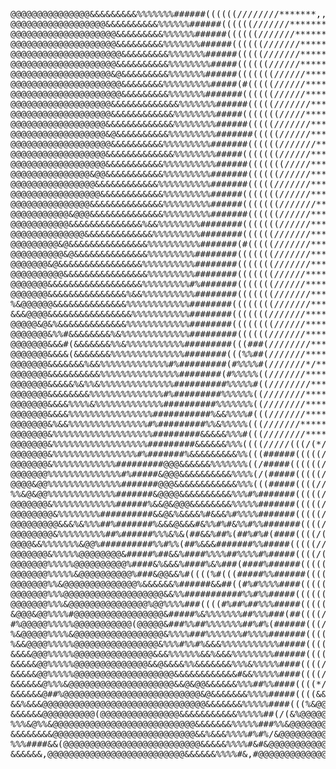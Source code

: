 <pre>
@@@@@@@@@@@@@@@&&&&&&&&&%%%%%%%######((((((////////*******,,,,,,,,........                                                ..........,,,,,,********////////(((((((#(######%%%%%%%%&%&&&&&&&&@&&&&@&@@@@@@
@@@@@@@@@@@@@@@@@@&&&&&&&&&&%%%%%%######((((((///////*******,,,,,,,........                                               .........,,,,,,,*******///////((((((########%%%%%%&&&&&&&&&&&@@@@@@@@@@@@@@@@@
@@@@@@@@@@@@@@@@@@@@&&&&&&&&&%%%%%%######((((((///////*******,,,,,,..........                                             .........,,,,,,,*******//////(((((#######%%%%%%%&&&&&&&&@@@@@@@@@@@@@@@@@@@@@@
@@@@@@@@@@@@@@@@@@@@&&&&&&&&&%%%%%%%######((((((///////******,,,,,,...........                                            .........,,,,,,,******//////((((((######%%%%%%%&&&&&&&&@@@@@@@@@@@@@@@@@@@@@@@
@@@@@@@@@@@@@@@@@@@@@&&&&&&&&&%%%%%%%######(((((///////******,,,,,,,..........                                            ........,,,,,,,******///////((((((#####%%%%%%%&&&&&&&&&&@@@@@@@@@@@@@@@@@@@@@@
@@@@@@@@@@@@@@@@@@@@&&&&&&&&&&%%%%%%%%#####((((((//////******,*,,,,,.........                                             .......,,,,,,,*******///////((((#######%%%%%%%&&&&&&&&@&@@@@@@@@@@@@@@@@@@@@@@
@@@@@@@@@@@@@@@@@@@&@&&&&&&&&&%%%%%%%######(((((((//////******,,,,,,,.........                                          ..........,,,,,,*******//////(((((######%%%%%%%%&&&&&&&&&@@@@@@@@@@@@@@@@@@@@@@@
@@@@@@@@@@@@@@@@@@@@@&&&&&&&&%%%%%%%%%#####(#(((((//////*******,,,,,,.........                                           .........,,,,,,,*****///////(((((######%%%%%%%&&&&&&&&&@@@@@@@@@@@@@@@@@@@@@@@@
@@@@@@@@@@@@@@@@@@@@@&&&&&&&&&%%%%%%%#######((((((//////*******,,,,,,..........                                          ........,,,,,,,******//////((((((######%%%%%%%&&&&&&&&&@@@@@@@@@@@@@@@@@@@@@@@@
@@@@@@@@@@@@@@@@@@@&&&&&&&&&&&&&%%%%%%%######(((((///////******,,,,,,,........                                           .........,,,,,,******//////((((((######%%%%%%%&&&&&&&&&&&@@@@@@@@@@@@@@@@@@@@@@
@@@@@@@@@@@@@@@@@@@&&&&&&&&&&&&%%%%%%%%#####(((((((/////*******,,,,,,..........                                          ........,,,,,,*******///////(((((#####%%%%%%&%&&&&&&&&&@@@@@@@@@@@@@@@@@@@@@@@@
@@@@@@@@@@@@@@@@@@&&&&&&&&&&&&&%%%%%%%%######(((((///////*****,,,,,,,,......                                            ........,,,,,,,,******//////((((((#####%%%%%%%%&&&&&&&&&&&@@@@@@@@@@@@@@@@@@@@@@
@@@@@@@@@@@@@@@@@@&@&&&&&&&&&&%%%%%%%%%#######(((((//////*******,,,,,,........                                           ........,,,,,,*******///////(((((######%%%%%%%%&&&&&&&&&&@@@@@@@@@@@@@@@@@&&@&@
@@@@@@@@@@@@@@@@@@@&&&&&&&&&&%%%%%%%%%#######((((((///////*****,,,,,,,........                                           .......,,,,,,,*******/////(((((((######%%%%%%&%&&&&&&&&&@@&@@@@&&%%%%&&&&@@@@@@
@@@@@@@@@@@@@@@@@@&&&&&&&&&&&&&%%%%%%%%#####(((((((//////*******,,,,,,,........                                         . ......,,,,,,,*******/////((((((#######%%%%%%%&&&&&&&&&&&@&%%%%%%&&@@@@@@@@@@@@
@@@@@@@@@@@@@@@@@@&&&&&&&&&&&%%%%%%%%%%######(((((((/////*******,,,,,,........                                          .........,,,,,,*******//////((((((######%%%%%%%&&&&&&&&&&%%%%%&@@@@@@@@@@@@@@@@@
@@@@@@@@@@@@@@@&@@&&&&&&&&&&&%%%%%%%%%#######((((((//////******,,,,,,,.........                                          ........,,,,,,*******//////((((((######%%%%%%%&&&&&&&&&(#%&@@@@@@@@@@@@@@@@@@@@
@@@@@@@@@@@@@@@@&&&&&&&&&&&&%%%%%%%%%%#######(((((///////*******,,,,,,.........                                         .........,,,,,,*******//////((((((######%%%%%%%%%%&&&&&&/%&&@&@@@@@@@@@@@@@@@@@@
@@@@@@@@@@@@@@@@@&&&&&&&&&&&&%%%%%%%%%######(((((((//////*******,,,,,,,.......                                           ........,,,,,,*******//////(((((((######%%%%%%%%&&&&&&&(&&&&&&@@@@@@@@@@@@@@@@@
@@@@@@@@@@@@@@@&&&&&&&&&&&&&&%%%%%%%%%######(((((((///////******,,,,,,,........                                         . .......,,,,,********//////((((((######%%%%%%%%%&&&&&&&%&&&&&&&&@@@@@@@@@@@@@@@
@@@@@@@@@@@&@@@&&&&&&&&&&&&&&%%%%%%%%%#######((((((//////*******,,,,,,,.......                                          .........,,,,,,*******///////((((((#####%%%%%%%%%&&&&&&&&&&&&&&@@@@@@@@@@@@@@@@@
@@@@@@@@@@@&&&&&&&&&&&&&&%&&%%%%%%%%########(((((((//////*******,,,,,,........                                          .........,,,,,,******////////((((((######%%%%%%%%%%&&&&&&&&&&&&@&@@&@@@@@@@@@@&&
@@@@@@@@@@@@@@&&&&&&&&&&&&&%%%%%%%%%########((((((///////*******,,,,,,........ .                                          .......,,,,,,*******//////((((((#######%%%%%%%%%&&&&&&&&&&&&&&&&&@@@@@@@@@@&&&
@@@@@@@@@&@&&&&&&&&&&&&&&&%%%%%%%%%%#######(#(((((///////******,,,,,,,,.........                                          ......,,,,,,,*******///////((((((######%%%%%%%%%&&&&&&&&&&&&&&&&&&&&@@@@@@@&&&
@@@@@@@@@@&@&&&&&&&&&&&&&&%%%%%%%%%########(((((((///////******,,,,,,,........                 ,..           ...         .......,,,,,,,,******///////((((((#######%%%%%%%%%%&&&&&&&&&&&&&&&&&@@@@@@@&&&&
@@@@@@@&@&&&&&&&&&&&&&&&&%%%%%%%%%%########(((((((///////******,,,,,,,......           ..*(#(%/.#&&&%%*..&#(%.              .....,,,,,,,******///////((((((#######%%%%%%%%%%&&&&&&&&&&&&&&&&&&@@@@@@@&&&
@@@@@@@@@@&&&&&&&&&&&&&&&&%%%%%%%%%########(((((((//////*******,,*,,,,....,*(%%  ,#####%%%&(%@@@@&@@&&&%%&&&#%.((#%,*       .....,,,,,,,*******//////((((((########%%%%%%%%%%&&&&&&&&&&&&&&&&&&&&@&@@@@@
@@@@@@@&&&&&&&&&&&&&&&&&&%%%%%%%%%#%#######(((((((//////********,,,,,,,.,(%&%/*,.,,%&@@%@&%/%&%&@@@@@&(%&%&&&%%&%%&&&#    /*.....,,,,,,,*******//////(((((((########%%%%%%%%%%&&&&&&&&&&&&&&&&&&&@&&&@&@
@@@@@@@&&&&&&&&&&&&&&&%&&%%%%%%%%%%########(((((((///////*******,,,,,,,,(#%&&&&&&%(&&&                       *&@@&&@&(     */....,,,,,,********//////((((((((######%%%%%%%%%%%%&&&&&&&&&&&&&&&&&&&&&&&@@
%&@@@@@@&&&&&&&&&&&&&&%%%%%%%%%%%%########((((((((///////*******,,,,,,*(%&@@@@@%&&(.                            .(&@@&#.     *.,.,,,,,,,******///////((((((((######%%%%%%%%%%%%&&&%&&&&&&&&&&&&&&@&&&&&&
&&&@@@@&&&&&&&&&&&&&&&&%%%%%%%%%%%########(((((((///////********,,,,,(%&@@@@@@@&*.                                 .(&@&/    (%**,,,,,,,******///////((((((((#######%%%%%%%%%%%%&&&&&&&&&&&&&&&&&&&&&&&&
@@@@@&@&%&&&&&&&&&&&&&%%%%%%%%%%%%########((((((((//////********,,,*(&@@@@@@@%,,..                                  ..,#&,   .&&*,,,,,,********///////(((((((########%%%%%%%%%%%&&&&&&&&&&&&&&&&&&&&&&&&
@@@@@@@&%%#&&&&&&&&%&%%%%%%%%%%%%%#########((((((///////*******,*,,%&@@@@@&%#/,,.....                 .       ... ......,(,.*&,&%*,,,,,*******////////(((((((########%%%%%%%%%%%%&&&&&&&&&&&&&&&&&&&&&&&
@@@@@@@&&&#(&&&&&&&%%&%%%%%%%%%%%#########(((###(////////******,,,,@@@@@@&%#/,,**//*****,,,,,**,.   .*(//***//****/**,...*/(,&&&&&*,,,,,******/////////((((((#########%%%%%%%%%%&%&&&&&&&&&&&&&&&&&&&&&&
@@@@@@@&&&&(&&&&&&&%%%%%%%%%%%%%%########(((%%##(///////********,,(&@@@@&%(#&@@@@@@&#(/*,**(((,..   . .(#/*,,***(#&&@@@@&#/(%#&#/&&,,,,,*******///////((((((((########%%%%%%%%%%%%%&&&&&&&&&&&&&&&&&&&&&
@@@@@@@&&&&&&&%&&%%%%%%%%%%%%%#%#########(#%%%%#(///////*/*******/%&@@@%%@@@@@&#*...         /%(@@@@&,(,.        ...*%@@@@@@&#(@@%#*,,,********///////((((((((##&&&&&&&@@@@@@@@@@@@@@@@@@@@@@@@@@@@#@@@@
@@@@@@@&&&&&&&&&&%%%%%%%%%%%%%%%########(#%%%%%((///////*********%&&@&@@@@@@@@@@@@@&&&%%&&#*@@(       .&@#%&&&%&&&@@@@@@@@@@@@@@%&@%*,,********////////((((((((#%%&&&&&&@&&@@@@@@@@@@@@@@@@@@@@@@@@@@@@%
@@@@@@@&&&&&%&%%&%%%%%%%%%%%%%%##########%%%%%#((////////********&@@@@@@@@@@@@@@@@@@@#(@@@*   ,((/*//(/.   /@@#%@@@@@@@@@@@@@@@@@@@@%,,,********//////(((((((((#&&&&&&&@@@@@@@@@@@@@@@@@@@@@@@@@@@@@@@&(
@@@@@@@&&&&&&&&%%%%%%%%%%%%%%#%#########%%%%%%((////////********/@@@@&&@@@@@@@@@&#/,,,...    /#%&%%%%&%#,      .*//#%@@@@@@&&&@%@@@@%,,,*******////////((((((((#&&&&&&&@@@@@@@@@@@@@@@@@@@@@@@@@@@@@@&#(
@@@@@@@&&&&%%%%&%%%%%%%%%%%%%##########%%%%%%%((////////********/@@@@&&&&%(**,...          ,#&@@@&%%&@@@%#.         ..,,*//(#%%%&@@@#,,,*******////////((((((((#&&&&&&&@@@&@@@@@@@@@@&%&&&@%&@@@@@@@&#((
@@@@@@@&&&&%%%%%%%%%%%%%%%%###########%&&%%%%#(((///////********&@@@@&%/,....             .#%@@&%%%%%%@@@%#             ..,,,,/%&@@@@#,,********////////(((((((#&&&&&&&@@@@@@@@@@@@@@@&@&&&@@@@@@@@%##((
@@@@@@@&%&&%%%%%%%%%%%%%%%#%#########%%&%%%%%(((///////********(@@@@&/*((*,..            .,.   ,/(#((*,   ,,       .....,*(###((%@@@@%,*,*******////////(((((((#&&&&&&@@@@@@@@@@@@@@@%&%##&&@@#&@&#*##((
@@@@@@@&%%%%%%%%%%%%%%%%%%%#########&&&&&%%%#(((////////********@@@@&#%&&%%#(,...              .    .               .,*(#%%&&&&&%&@@@@&*********////////(((((((#&&&&&&&@@@@@@@@@@@@@@&&&&&&%@@@@@@%(((#(
@@@@@@@&%%%%%%%%%%%%%%%%%%#########&&&&&&%%%((((/////(((/(*//,*%@@@@&&&&&&&&%%(*.          ,#&&&&&&&&&&&#,.        .,*(%%&&&&&&&&&@@@@@/*******/////////(((((((#&&((&&@@@@@@@@@@@@@@&@@&@@&@@@@@&%%###((
@@@@@@@&%%%%%%%%%%%%%%%%#%#######%&&&&&&&&&%%(((######(((((////(@@@@@&&&&&&&%#(/,.      ./&&@&#((((((//&@&&#,.     ..,/#%&&&&&&@&&@@@@@%********////////(((((((#&&&&&&@@@@@@@@@#@@@@@&&&&&&&@@@&%#######
@@@@@@@&%%%%%%%%%%%%#########@@@&&&&&&%%%%%%%((/#####((((((////(@@@@@&&&&&&%%%%#/,    ,(@#     .,*,,,,    .(@@%,....,,*(#%&&&&&&&&@@@@@%,*******///////((((((((#&&&&&@&@@@@@@@@@@@@@@@&@@&@&@@@&%%%##(#(
@@@@@@@%%%%%%%%%%%%%%#%#####&@@@&&&&&&&&&&%%%%(/(#####(((((/////@@@@@@@@@&%%####/,../(. ..,/#%&&@@@@@&&%#/,.  ./#/,,**(##%%&&@@@@@@@@@@&*/******/////////((((((#&&(%@&&@@@@@@@@%%(@@@@&@@&&&@@&%%#%%####
@@@@&@@%%%%%%%%%%%%%%#######@@@&&&&&&&&&&&&%%%(((#####((((////*/&@@@@@@&&%%##(#(*,...  ..,*(%&&@&&&%&&&%%/,   ...,,,,*(###%%&&@@@@@@@@@(//*******///////(((((((#&&&&&&%%&@#(%&@@@@@@@@&@@@@&&&%%%%%#//%#
%%&@&@@%%%%%%%%%%%%%#######&@@@@&&&&&&&&&&%%%#%#######(((((///..*@@@@@@&&&%###(/,.....,,*/((.           ..**.......,,*//(##%%&&@@@@@@@,///*******///////(((((((#&&&&@&@@@@@@@@@@@@@@@&@@@@@&&%%%%%%#####
@@@@@@@&%%%%%%%%%%%%######%&&@&@@@&&&&&&&&%%%%%#######(((((//,,#@@@@@@@&&%%##((/*********,.   .    ....     ...,,,,,,*((((##%%&&&@@@@&(, //******///////((((((((&%&&@&#(@@(/(#&(%#@@@@@@@@@&%%%%%%%%###%
@@@@@@@@&%%%%%%%%##########&&@&%&&&&%#&&&%#%%%%#######(((((/(%@@@@@@@@@&&&%%####((///**,,,,**,*,,,******,.. . ..**///(#######%&&&@@@@@@&(*/*****////////((((((((&&&&&&@@@@@@@@@@@@@@@@@@@@@%%%%%%%%%%%%%
@@@@@@@@@&&&%&%%%##%#######%&&&@&&&#&%%#%#&%%#%%#######((((/(&, (@@@@@@&&%%%%%%%#(/*,,,*//(##%########(((/**,,,,..,,/#%%%####%&&&@@@@&.,&/******/#####%%%%&&&&&&&&&&&&&@@@@@@@@@@@@@@@@@@@&%%%%%#######&
@@@@@@@@&%%%%%%%%%##%######%%%&%&(##&&%##%(##%#%#(####((((/(/,..*/@@@@@&%%#%%#%%#/****/(#%%&&&&&&&&&&&&&%%#((((((//**(#######%%&@@@@&&#.  .******####%%%%%%&&&&&&&#%(&##@@@@#&@@@@@@@@@@&#%%%%%%#//%/(%&
@@@@&&%%%%%%%&@@%##########%%#%%(##%&&&#######%%#####(((((//*/..,*@@@@@&%##(##%#((///###%&&&&&&&&&&&&&&&&&&&&&&&%&%%#####%%##%&&@@@@@&%.  .******#####%%%%&&&&&&&&#&%@&@@@@@@@@@@@@@@@@@&%%%%&%%##%##%%@
@@@@@@@&%%%%%@@@@@@@@&#####%##&&%####%%%%##%%%%#%#####((((/(///#&@@@@@@&&&%%%%%&&&%&&&&&&@@@@&@&&&&&@&&@&&&&@@@@@@&&&&&&%%%#%%&@@@@@@&#, ,/*****/####%%%%%&&&&&&&&&&&&@@@@@@@@@@@@@@@@@&%%%%%%%%##%%%#%@
@@@@@@@%%%%%@@@@@@@@@@%####&%&&&%####%&%###(####%######(((((////*,,/&@@@&&&&&@@@@@@@@@@@@@@@&&&@@&&&&@&@&&&@@@@@@@@@@@@@@@&&&@@@@@%(//*////******####%%%%%&&&&&&&&&&#((&@@@@@@@@@@@@@@&%%%&&&&&%%%%%%&@@
@@@@@@@%%%%%&@@@@@@@@@@%###&@@&&%#((((%#(((#####%%######((((////*,,,(@@@@@@@@@@@@@@@@@@@@@@@@&&&@@@&@&&&@@&@@@@@@@@@@@@@@@@@@@@@@@/****////*****/(###%%%%%%&&&&&%&&&@@@@@@&&@@#(@@@@@@&%%&&&%&&%#%%%%&@@
@@@@@@@%%&@@@@@@@@@@@@@@%&&&&&&%######&&##((#%#%%%%####(((((////*,,,,%@@@@@@@@@@@@@@@@@@@@@@@@@@&&&&&&&&@&&@@@@@@@@@@@@@@@@@@@@@@#****/////////((####%%%%%&&&&&&&&&&&&&&&@@@@@@@@@@@@&%%%%&%&&%##%%%%@@@
@@@@@@@%%%@@@@@@@@@@@@@@@@@@@&&%%###########%%#%%#####((((((////*,,,,*&@@@@@@@@@@@@@@@@@@@@@@@&@@@@&@@&&&@@@@@@@@@@@@@@@@@@@@@@@&/***//////(((((####%%%%%%&&&&&&&%(&&&&&&@@@@@&@@(%(&%%%&&&&(//%%%%%&@@@
@@@@@@@%%%&@@@@@@@@@@@@@@@%@@%%%%###((((#%##%##%%%#####(((((////*,,,,,#@@@@@@@@@@@@@@@@@@@@@&&&@@@@&@@@@@@@@@@@@@@@@@@@@@@@@@@@&/******/////((((####%%%%%%%&&&&&&&&&&&&&&&@@@@@@@@&&&%&&&&%&&&&%%%%&@@@@
&@@@&@@%%%%#@@@@@@@@@@@@@@@@@&#####%&%%%%%%%##%%%###(##((((/////*,,,,,#@@@@@@@@@@@@@@@@@@@@@@@&@@&@@@@@@@@@@@@@@@@@@@@@@@@@@@@@#******/////(((((#####%%%%%&&&&&&(((@//(##/&@@@@@@&&&((/&(((%(//#%(#&@@@@
#%@@@@@%%%%%@@@@@@@@@@@(@@@@@&###%%##%%%%%%%##%#%(######(((/////*,,,,,%@@@@@@@@@@@@@@@@@@@@@@@&@@@@@@@@@@@@@@@@@@@@@@@@@@@@@@@@#******//////((((####%%%%%%&&&&&&&&&&&&@@@&@@@@@@&&&&&&&&&&&&#&&%#%%&&@&@
%&@@@@@%%%%&@@@@@@@@@@@@@@@@@&%%%%###%%%%%%%#%%%%#######((((////*,,,,*&@@@@@@@@@@@@@@@@@@@@@@@@@@@@@@@@@@@@@@@@@@@@@@@@@@@@@@@@&*******/////(((#####%%%%%%&&&&&&&&&&&&&@@&@@@@@@&&&&&&&&&&&&&&%%%&&@@@@@
%&&@@@@%%%%%@@@@@@@@@@@@@@@@&%%%#%%#%&&&%%%%%%%%%%%#####((((////*,,,,*&@@@@@@@@@@@@@@@@@@@@@@@@@@@@@@@@@@@@@@@@@@@@@@@@@@@@@@@@&/*****/////(((((####%%%%%%&&&&&&&&&&&@@@&@@@@@@&%&&&&&&&&&&&&%&%%&@@@@@@
&&&&@@@%%%%%@@@@@@@@@@@@@@@&&&%%%%%%&&%&&&%%%%%%%%######((((////*,,,,(&@@@@@@@@@@@@@@@@@@@@@@@@@@@@@@@@@@@@@@@@@@@@@@@@@@@@@@@@@%******/////((((####%%%%%%&&&&&&&&&&&@&&&@&&&&&&%%&&&&&&&&&&&@&%&&@@@@@@
&&&&&@@%%%%%@@@@@@@@@@@@@@&&@&&&&%%&&&&&&&%%%&%%%%%####((((/////*,,,*&&@@@@@@@@@@@@@@@@@@@@@@@@@@@@@@@@@@@@@@@@@@@@@@@@@@@@@@@@@@&/****/////((((####%%%%%%&&&&&&&&&&&&&&&&&@&&&&&&&&&&&&&&&&&&&%&@&@@@@@
&&&&&@@%%%%%@@@@@@@@@@@@@@@@@@@&&&&&&&&&&&&#&&%%%%%####((((////***(&@@@@@@@@@@@@@@@@@@@@@@@@@@@@@@@@@@@@@@@@@@@@@@@@@@@@@@@@@@@@@@@@@#**,////(((####%%%%%&%&&&&&&&&&&&&@@@@@&&&&&&@&&&&&&&@@&&&%&&@@%&&@
&&&&&&@%%%&@@@@@@@@@@@@@@@@@@@@&&@&@@&&&&&&%%%##%%####((((*///%&@@@@@@@@@@@@@@@@@@@@@@@@@@@@@@@@@@@@@@@@@@@@@@@@@@@@@@@@@@@@@@@@@@@@@@@&(////(((((###%%%%%&&&&&&&@@@@@@@@@@&&&&&&&@@@&&@@@@@@@@&&@@@@@@@
&&&&&&@##%@@@@@@@@@@@@@@@@@@@@@@@@@@&@&&&&&&&%%%%#####((((&&@@@@@@@@@@@@@@@@@@@@@@@@@@@@@@@@@@@@@@@@@@@@@@@@@@@@@@@@@@@@@@@@@@@@@@@@@@@@&&&///(/(#####%%%%&&&&&&@@@@@@@@@&&&&&&&&&@@@@@@@@@@@@@%@%&&(#%@
&&%&&&@@@@@@@@@@@@@@@@@@@@@@@@@@@@@@@&&&&&&&%%%%%####(((%&@@@@@@@@@@@@@@@@@@@@@@@@@@@@@@@@@@@@@@@@@@@@@@@@@@@@@@@@@@@@@@@@@@@@@@@@@@@@@@@@@&%%/((((###%%%%&&&&%&&@@@@@@@@%&%&&&&&&@&@@@@@@@@@&&@&&&&&&%%
&&&&&&@@@@@@@@@@(@@@@@@@@@@@@@@@&&&&&&&&&&&%%%%%##(/(&%@@@@@@@@@@@@@@@@@@@@@@@@@@@@@@@@@@@@@@@@@@@@@@@@@@@@@@@@@@@@@@@@@@@@@@@@@@@@@@@@@@@@@@@%%(((####%%%%&&&&&&&@@@@@@@@&&&&&&@@@@@@@@@@@@@@@@@@@&@&%%
%%%&@%%&@@@@@@@@@@@@@@@@@@@@@@@@@@@&&&&&&&%%%%%###%%&@@@@@@@@@@@@@@@@@@@@@@@@@@@@@@@@@@@@@@@@@@@@@@@@@@@@@@@@@@@@@@@@@@@@@@@@@@@@@@@@@&@@@@@@@@@%%(((###%%%%&&&&&%%@#&@@@&(&%&%#@@@@@@@%@@@@@@@@@@@@@@&@
&&&&&&&&@@@@@@@@@@@@@@@@@@@@@@@@@@@&&%&&&%%%%#%#%/&@@@@@@@@@@@@@@@@@@@@@@@@@@@@@@@@@@@@@@@@@@@@@@@@@@@@@@@@@@@@@@@@@@@@@@@@@@@@@@@@@@@@,@@@@@@@@@@&&(###(##%%%&&&&&@@@@@&@@@@@@@@@@@@@@@@@@@@@@@@@@@@@@@
%%%####&&(@@@@@@@@@@@@@@@@@@@@@@@@@@&&&&&%%%%#&#&@@@@@@@@@@@@@@@@@@@@@@@@@@@@@@@@@@@@@@@@@@@@@@@@@@@@@@@@@@@@@@@@@@@@@@@@@@@@@@@@@@@@@@/&@@@@@@@@@@@(&####%%%%%&&&&&@@&&&@@@@@@@@@@@@@@@@@@@@@@@@@@@@@@@
&&&&&&,@@@@@@@@@@@@@@@@@@@@@@@@@@&&&&&&%%%%#&,#@@@@@@@@@@@@@@@@@@&,&@@@@@@@@@@@@@@@@@@@@@@@@@@@@@@@@@@@@@@@@@@@@@@@@@@@@@@@@@@@@@@@@@@@%%@@@@@@@@@@@@@(#(###%%%%&&&&&&&&&&@@&@@@@@@@@@@@@@@@@@@@@@@@@@@@
</pre>
